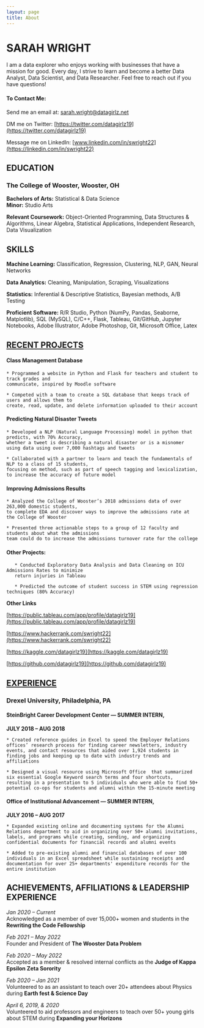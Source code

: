 ```yaml
---
layout: page
title: About
---
```


# SARAH WRIGHT
I am a data explorer who enjoys working with businesses that have a mission for good. Every day, I strive to learn and become a better Data Analyst, Data Scientist, and Data Researcher. Feel free to reach out if you have questions! 

#### **To Contact Me:**
Send me an email at: [sarah.wright@datagirlz.net](sarah.wright@datagirlz.net)

DM me on Twitter: [https://twitter.com/datagirlz19](https://twitter.com/datagirlz19)

Message me on LinkedIn: [www.linkedin.com/in/swright22](https://linkedin.com/in/swright22)


## EDUCATION
### The College of Wooster, Wooster, OH                                                                                     
**Bachelors of Arts:** Statistical & Data Science                                                                
**Minor:** Studio Arts

**Relevant Coursework:** 
    Object-Oriented Programming, Data Structures & Algorithms, Linear Algebra, 
    Statistical Applications, Independent Research, Data Visualization

## SKILLS
**Machine Learning:** 
    Classification, Regression, Clustering, NLP, GAN, Neural Networks
    
**Data Analytics:** 
    Cleaning, Manipulation, Scraping, Visualizations
    
**Statistics:** 
    Inferential & Descriptive Statistics, Bayesian methods, A/B Testing
    
**Proficient Software:** 
    R/R Studio,  Python (NumPy,  Pandas, Seaborne, Matplotlib),  SQL (MySQL),  C/C++, Flask, Tableau,  Git/GitHub,  Jupyter Notebooks, Adobe Illustrator, Adobe Photoshop, Git, Microsoft Office, Latex

## [RECENT PROJECTS](datagirlz.net)

#### Class Management Database  
    * Programmed a website in Python and Flask for teachers and student to track grades and 
    communicate, inspired by Moodle software
    
    * Competed with a team to create a SQL database that keeps track of users and allows them to 
    create, read, update, and delete information uploaded to their account


#### Predicting Natural Disaster Tweets 
    * Developed a NLP (Natural Language Processing) model in python that predicts, with 70% Accuracy, 
    whether a tweet is describing a natural disaster or is a misnomer using data using over 7,000 hashtags and tweets
    
    * Collaborated with a partner to learn and teach the fundamentals of NLP to a class of 15 students, 
    focusing on method, such as part of speech tagging and lexicalization, to increase the accuracy of future model


#### Improving Admissions Results                                          
    * Analyzed the College of Wooster’s 2018 admissions data of over 263,000 domestic students, 
    to complete EDA and discover ways to improve the admissions rate at the College of Wooster 
    
    * Presented three actionable steps to a group of 12 faculty and students about what the admissions 
    team could do to increase the admissions turnover rate for the college


#### Other Projects: 
       * Conducted Exploratory Data Analysis and Data Cleaning on ICU Admissions Rates to minimize 
       return injuries in Tableau 
       
       * Predicted the outcome of student success in STEM using regression techniques (80% Accuracy)  

             
**Other Links**

[https://public.tableau.com/app/profile/datagirlz19](https://public.tableau.com/app/profile/datagirlz19)

[https://www.hackerrank.com/swright22](https://www.hackerrank.com/swright22)

[https://kaggle.com/datagirlz19](https://kaggle.com/datagirlz19)

[https://github.com/datagirlz19](https://github.com/datagirlz19)

## [EXPERIENCE](https://www.linkedin.com/in/swright22)
### Drexel University, Philadelphia, PA

#### SteinBright Career Development Center — SUMMER INTERN,                                                      
**JULY 2018 – AUG 2018**

    * Created reference guides in Excel to speed the Employer Relations offices’ research process for finding career newsletters, industry events, and contact resources that aided over 1,924 students in finding jobs and keeping up to date with industry trends and affiliations

    * Designed a visual resource using Microsoft Office  that summarized six essential Google Keyword search terms and four shortcuts, resulting in a presentation to 5 individuals who were able to find 50+ potential co-ops for students and alumni within the 15-minute meeting

#### Office of Institutional Advancement  — SUMMER INTERN,                                                                    
**JULY 2016 – AUG 2017**

    * Expanded existing online and documenting systems for the Alumni Relations department to aid in organizing over 50+ alumni invitations, labels, and programs while creating, sending, and organizing confidential documents for financial records and alumni events

    * Added to pre-existing alumni and financial databases of over 100 individuals in an Excel spreadsheet while sustaining receipts and documentation for over 25+ departments' expenditure records for the entire institution 


## ACHIEVEMENTS, AFFILIATIONS & LEADERSHIP EXPERIENCE 

*Jan 2020 – Current*        
    Acknowledged as a member of over 15,000+ women and students in the **Rewriting the Code Fellowship**
    
*Feb 2021 – May 2022*       
    Founder and President of **The Wooster Data Problem**
    
*Feb 2020 – May 2022*       
    Accepted as a member & resolved internal conflicts as the **Judge of Kappa Epsilon Zeta Sorority**
    
*Feb 2020 – Jan 2021*       
    Volunteered to as an assistant to teach over 20+ attendees about Physics during **Earth fest & Science Day**
    
*April 6, 2019, & 2020*     
    Volunteered to aid professors and engineers to teach over 50+ young girls about STEM during **Expanding your Horizons**
